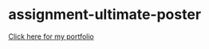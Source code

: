 # assignment-ultimate-poster

[Click here for my portfolio](https://maartjevdw.github.io/assignment-ultimate-poster/)

